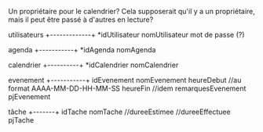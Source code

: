 Un propriétaire pour le calendrier? Cela supposerait qu'il y a un propriétaire, mais il peut être passé à d'autres en lecture?

 utilisateurs
+-------------+
*idUtilisateur
nomUtilisateur
mot de passe (?)


  agenda
+-----------+
 *idAgenda
 nomAgenda

  calendrier
 +----------+
 *idCalendrier
 nomCalendrier

  evenement
 +-----------+
  idEvenement
  nomEvenement
  heureDebut //au format AAAA-MM-DD-HH-MM-SS
  heureFin //idem
  remarquesEvenement
  pjEvenement

  tâche
+-------+
  idTache
  nomTache
  //dureeEstimee
  //dureeEffectuee
  pjTache
